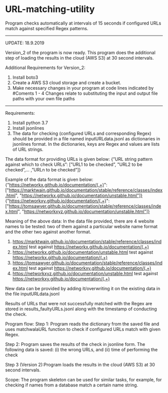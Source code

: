 # URL-matching-utility
Program checks automatically at intervals of 15 seconds if configured URLs match against specified Regex patterns.

***************************************************************************************************************************
UPDATE:  18.9.2019

Version_2 of the program is now ready. This program does the additional step of loading the results in the cloud (AWS S3) at 30 second intervals. 
 
Additional Requirements for Version_2:
1. Install boto3
2. Create a AWS S3 cloud storage and create a bucket.
3. Make necessary changes in your program at code lines indicated by #Coments 1 - 4 Changes relate to substituting the input and output file paths with your own file paths 

***************************************************************************************************************************

Requirements:
1. Install python 3.7
2. Install jsonlines
3. The data for checking (configured URLs and corresponding Regex) should be provided in a file named inputURLdata.jsonl as dictionaries in jsonlines format. In the dictionaries, keys are Regex and values are lists of URL strings.

The data format for providing URLs is given below:
{”URL string pattern against which to check URLs”: [”URL1 to be checked”, "URL2 to be checked”,… ,”URLn to be checked”]}

Example of the data format is given below:
{"https://networkx.github.io/documentation/(.+)": ["https://marktwain.github.io/documentation/stable/reference/classes/index.html", "https://networkx.github.io/documentation/unstable.html"]}
{"https://networkxy.github.io/documentation/(.+)": ["https://tomsawyer.github.io/documentation/stable/reference/classes/index.html", "https://networkxyz.github.io/documentation/unstable.html"]}

Meaning of the above data:
In the data file provided, there are 4 website names to be tested: two of them against a particular website name format and the other two against another format.
1. https://marktwain.github.io/documentation/stable/reference/classes/index.html  test against 
https://networkx.github.io/documentation/(.+)
2.  https://networkx.github.io/documentation/unstable.html   test against 
https://networkx.github.io/documentation/(.+)
3. https://tomsawyer.github.io/documentation/stable/reference/classes/index.html test against https://networkxy.github.io/documentation/(.+)
4. https://networkxyz.github.io/documentation/unstable.html test against https://networkxy.github.io/documentation/(.+)

New data can be provided by adding it/overwriting it on the existing data in the file inputURLdata.jsonl

Results of URLs that were not successfully matched with the Regex are stored in results_faultyURLs.jsonl along with the timestamp of conducting the check.

Program flow:
Step 1: Program reads the dictionary from the saved file and uses matchwalaURL function to check if configured URLs match with given Regex.

Step 2: Program saves the results of the check in jsonline form. 
The following data is saved: 
(i) the wrong URLs, and 
(ii) time of performing the check

Step 3 (Version 2):Program loads the results in the cloud (AWS S3) at 30 second intervals. 

Scope:
The program skeleton can be used for similar tasks, for example, for checking if names from a database match a certain name string.

